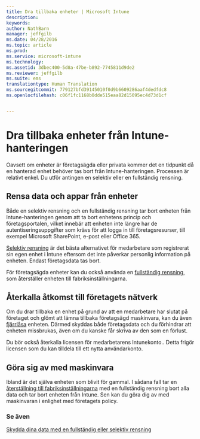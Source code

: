 ```yaml
---
title: Dra tillbaka enheter | Microsoft Intune
description: 
keywords: 
author: NathBarn
manager: jeffgilb
ms.date: 04/28/2016
ms.topic: article
ms.prod: 
ms.service: microsoft-intune
ms.technology: 
ms.assetid: 3dbec400-5d8a-47be-b892-7745811d9de2
ms.reviewer: jeffgilb
ms.suite: ems
translationtype: Human Translation
ms.sourcegitcommit: 779127bfd39145010f0d9b6609286aaf4dedfdc8
ms.openlocfilehash: c06f1fc1168b0dde515eaa82d15095ec4d73d1cf


---
```


# Dra tillbaka enheter från Intune-hanteringen

Oavsett om enheter är företagsägda eller privata kommer det en tidpunkt då en hanterad enhet behöver tas bort från Intune-hanteringen. Processen är relativt enkel. Du utför antingen en selektiv eller en fullständig rensning.
## Rensa data och appar från enheter
Både en selektiv rensning och en fullständig rensning tar bort enheten från Intune-hanteringen genom att ta bort enhetens princip och företagsportalen, vilket innebär att enheten inte längre har de autentiseringsuppgifter som krävs för att logga in till företagsresurser, till exempel Microsoft SharePoint, e-post eller Office 365.

[Selektiv rensning](use-remote-wipe-to-help-protect-data-using-microsoft-intune.md#selective-wipe) är det bästa alternativet för medarbetare som registrerat sin egen enhet i Intune eftersom det inte påverkar personlig information på enheten. Endast företagsdata tas bort.

För företagsägda enheter kan du också använda en [fullständig rensning](use-remote-wipe-to-help-protect-data-using-microsoft-intune.md#full-wipe), som återställer enheten till fabriksinställningarna.

## Återkalla åtkomst till företagets nätverk
Om du drar tillbaka en enhet på grund av att en medarbetare har slutat på företaget och glömt att lämna tillbaka företagsägd maskinvara, kan du även [fjärrlåsa](use-remote-lock-and-passcode-reset-in-microsoft-intune.md) enheten. Därmed skyddas både företagsdata och du förhindrar att enheten missbrukas, även om du kanske får skriva av den som en förlust.

Du bör också återkalla licensen för medarbetarens Intunekonto.. Detta frigör licensen som du kan tilldela till ett nytta användarkonto.

## Göra sig av med maskinvara
Ibland är det själva enheten som blivit för gammal. I sådana fall tar en [återställning till fabriksinställningarna](use-remote-wipe-to-help-protect-data-using-microsoft-intune.md) med en fullständig rensning bort alla data och tar bort enheten från Intune. Sen kan du göra dig av med maskinvaran i enlighet med företagets policy.

### Se även
[Skydda dina data med en fullständig eller selektiv rensning](use-remote-wipe-to-help-protect-data-using-microsoft-intune.md)



<!--HONumber=Jun16_HO4-->


